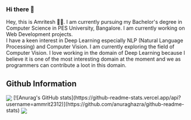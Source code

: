 ### Hi there 👋

<!--
**ammrit2312/ammrit2312** is a ✨ _special_ ✨ repository because its `README.md` (this file) appears on your GitHub profile.

Here are some ideas to get you started:

- 🔭 I’m currently working on ...
- 🌱 I’m currently learning ...
- 👯 I’m looking to collaborate on ...
- 🤔 I’m looking for help with ...
- 💬 Ask me about ...
- 📫 How to reach me: ...
- 😄 Pronouns: ...
- ⚡ Fun fact: ...
-->

Hey, this is Amritesh 👋🏻. I am currently pursuing my Bachelor's degree in Computer Science in PES University, Bangalore. I am currently working on Web Development projects. 
<br/>
I have a keen interest in Deep Learning especially NLP (Natural Language Processing) and Computer Vision. I am currently exploring the field of Computer Vision. I love working in the domain of Deep Learning because I believe it is one of the most interesting domain at the moment and we as programmers can contribute a loot in this domain.

## Github Information 
  <img align="center" src="https://github-readme-stats.vercel.app/api/top-langs/?username=ammrit2312&hide=cmake&langs_count=3&theme=gruvbox" />
  [![Anurag's GitHub stats](https://github-readme-stats.vercel.app/api?username=ammrit2312)](https://github.com/anuraghazra/github-readme-stats)
  <img align="center" src="https://github-readme-stats.vercel.app/api?username=ammrit2312" />
  

